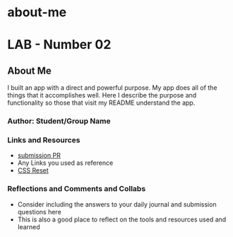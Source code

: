 # about-me
# LAB - Number 02

## About Me

I built an app with a direct and powerful purpose. My app does all of the things that it accomplishes well. Here  I describe the purpose and functionality so those that visit my README understand the app.

### Author: Student/Group Name

### Links and Resources
* [submission PR](http://xyz.com)
* Any Links you used as reference
* [CSS Reset](https://meyerweb.com/eric/tools/css/reset/)

### Reflections and Comments and Collabs
* Consider including the answers to your daily journal and submission questions here
* This is also a good place to reflect on the tools and resources used and learned